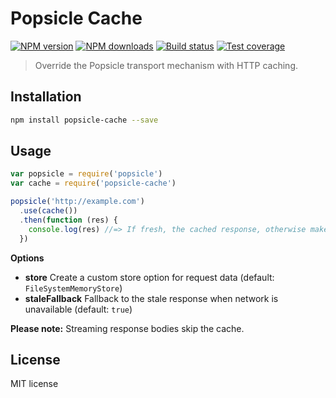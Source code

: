 # Popsicle Cache

[![NPM version][npm-image]][npm-url]
[![NPM downloads][downloads-image]][downloads-url]
[![Build status][travis-image]][travis-url]
[![Test coverage][coveralls-image]][coveralls-url]

> Override the Popsicle transport mechanism with HTTP caching.

## Installation

```sh
npm install popsicle-cache --save
```

## Usage

```js
var popsicle = require('popsicle')
var cache = require('popsicle-cache')

popsicle('http://example.com')
  .use(cache())
  .then(function (res) {
    console.log(res) //=> If fresh, the cached response, otherwise makes a new request.
  })
```

**Options**

* **store** Create a custom store option for request data (default: `FileSystemMemoryStore`)
* **staleFallback** Fallback to the stale response when network is unavailable (default: `true`)

**Please note:** Streaming response bodies skip the cache.

## License

MIT license

[npm-image]: https://img.shields.io/npm/v/popsicle-cache.svg?style=flat
[npm-url]: https://npmjs.org/package/popsicle-cache
[downloads-image]: https://img.shields.io/npm/dm/popsicle-cache.svg?style=flat
[downloads-url]: https://npmjs.org/package/popsicle-cache
[travis-image]: https://img.shields.io/travis/blakeembrey/popsicle-cache.svg?style=flat
[travis-url]: https://travis-ci.org/blakeembrey/popsicle-cache
[coveralls-image]: https://img.shields.io/coveralls/blakeembrey/popsicle-cache.svg?style=flat
[coveralls-url]: https://coveralls.io/r/blakeembrey/popsicle-cache?branch=master

